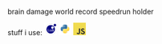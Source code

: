 brain damage world record speedrun holder


stuff i use:
<img height = 25 width = 25 src = "https://raw.githubusercontent.com/github/explore/80688e429a7d4ef2fca1e82350fe8e3517d3494d/topics/lua/lua.png" > <img height = 25 width = 25 src = "https://raw.githubusercontent.com/github/explore/80688e429a7d4ef2fca1e82350fe8e3517d3494d/topics/python/python.png" > <img height = 25 width = 25 src = "https://raw.githubusercontent.com/github/explore/80688e429a7d4ef2fca1e82350fe8e3517d3494d/topics/javascript/javascript.png" >
